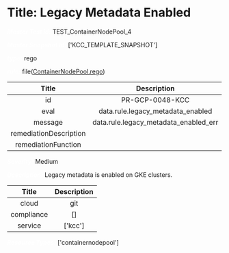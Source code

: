



# Title: Legacy Metadata Enabled


***<font color="white">Master Test Id:</font>*** TEST_ContainerNodePool_4

***<font color="white">Master Snapshot Id:</font>*** ['KCC_TEMPLATE_SNAPSHOT']

***<font color="white">type:</font>*** rego

***<font color="white">rule:</font>*** file([ContainerNodePool.rego])  
  
  
  
  

|Title|Description|
| :---: | :---: |
|id|PR-GCP-0048-KCC|
|eval|data.rule.legacy_metadata_enabled|
|message|data.rule.legacy_metadata_enabled_err|
|remediationDescription||
|remediationFunction||


***<font color="white">Severity:</font>*** Medium

***<font color="white">Description:</font>*** Legacy metadata is enabled on GKE clusters.  
  
  

|Title|Description|
| :---: | :---: |
|cloud|git|
|compliance|[]|
|service|['kcc']|


***<font color="white">Resource Types:</font>*** ['containernodepool']


[ContainerNodePool.rego]: https://github.com/prancer-io/prancer-compliance-test/tree/master/google/kcc/ContainerNodePool.rego
